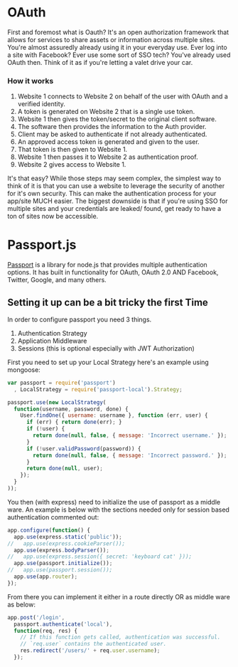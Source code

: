 # OAuth

First and foremost what is Oauth? It's an open authorization framework that allows for services to share assets or information across multiple sites. You're almost assuredly already using it in your everyday use. Ever log into a site with Facebook? Ever use some sort of SSO tech? You've already used OAuth then. Think of it as if you're letting a valet drive your car. 

### How it works
1. Website 1 connects to Website 2 on behalf of the user with OAuth and a verified identity.
2. A token is generated on Website 2 that is a single use token.
3. Website 1 then gives the token/secret to the original client software.
4. The software then provides the information to the Auth provider.
5. Client may be asked to authenticate if not already authenticated.
6. An approved access token is generated and given to the user.
7. That token is then given to Website 1.
8. Website 1 then passes it to Website 2 as authentication proof.
9. Website 2 gives access to Website 1.

It's that easy? While those steps may seem complex, the simplest way to think of it is that you can use a website to leverage the security of another for it's own security. This can make the authentication process for your app/site MUCH easier. The biggest downside is that if you're using SSO for multiple sites and your credentials are leaked/ found, get ready to have a ton of sites now be accessible. 

# Passport.js
[Passport](http://www.passportjs.org/docs/authenticate/) is a library for node.js that provides multiple authentication options. It has built in functionality for OAuth, OAuth 2.0 AND Facebook, Twitter, Google, and many others.

## Setting it up can be a bit tricky the first Time
In order to configure passport you need 3 things.
1. Authentication Strategy
2. Application Middleware
3. Sessions (this is optional especially with JWT Authorization)

First you need to set up your Local Strategy here's an example using mongoose:
``` javascript
var passport = require('passport')
  , LocalStrategy = require('passport-local').Strategy;

passport.use(new LocalStrategy(
  function(username, password, done) {
    User.findOne({ username: username }, function (err, user) {
      if (err) { return done(err); }
      if (!user) {
        return done(null, false, { message: 'Incorrect username.' });
      }
      if (!user.validPassword(password)) {
        return done(null, false, { message: 'Incorrect password.' });
      }
      return done(null, user);
    });
  }
));

```
You then (with express) need to initialize the use of passport as a middle ware. An example is below with the sections needed only for session based authentication commented out:
``` javascript
app.configure(function() {
  app.use(express.static('public'));
//   app.use(express.cookieParser());
  app.use(express.bodyParser());
//   app.use(express.session({ secret: 'keyboard cat' }));
  app.use(passport.initialize());
//   app.use(passport.session());
  app.use(app.router);
});

```
From there you can implement it either in a route directly OR as middle ware as below:
``` javascript
app.post('/login',
  passport.authenticate('local'),
  function(req, res) {
    // If this function gets called, authentication was successful.
    // `req.user` contains the authenticated user.
    res.redirect('/users/' + req.user.username);
  });

  ```